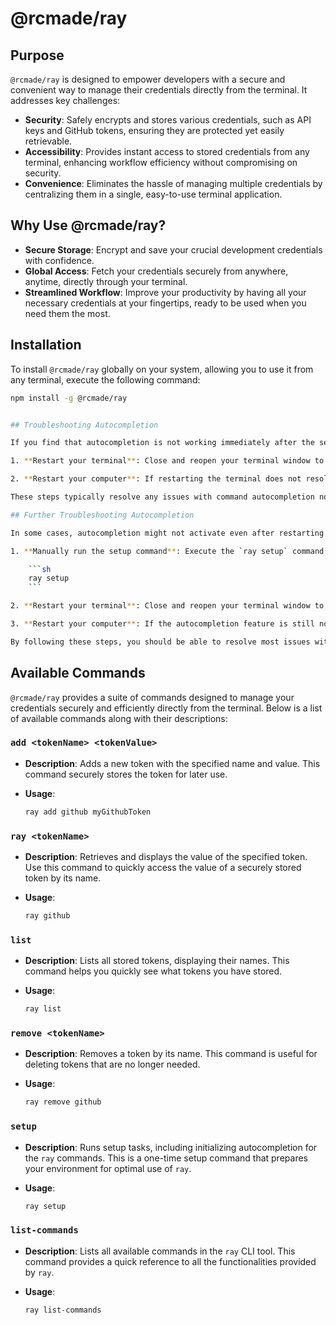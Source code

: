 # @rcmade/ray

## Purpose

`@rcmade/ray` is designed to empower developers with a secure and convenient way to manage their credentials directly from the terminal. It addresses key challenges:

- **Security**: Safely encrypts and stores various credentials, such as API keys and GitHub tokens, ensuring they are protected yet easily retrievable.
- **Accessibility**: Provides instant access to stored credentials from any terminal, enhancing workflow efficiency without compromising on security.
- **Convenience**: Eliminates the hassle of managing multiple credentials by centralizing them in a single, easy-to-use terminal application.

## Why Use @rcmade/ray?

- **Secure Storage**: Encrypt and save your crucial development credentials with confidence.
- **Global Access**: Fetch your credentials securely from anywhere, anytime, directly through your terminal.
- **Streamlined Workflow**: Improve your productivity by having all your necessary credentials at your fingertips, ready to be used when you need them the most.

## Installation

To install `@rcmade/ray` globally on your system, allowing you to use it from any terminal, execute the following command:

```sh
npm install -g @rcmade/ray


## Troubleshooting Autocompletion

If you find that autocompletion is not working immediately after the setup, try the following steps:

1. **Restart your terminal**: Close and reopen your terminal window to refresh the session and apply the changes.

2. **Restart your computer**: If restarting the terminal does not resolve the issue, a full restart of your computer can help ensure that all paths and configurations are correctly reloaded.

These steps typically resolve any issues with command autocompletion not functioning after installation.

## Further Troubleshooting Autocompletion

In some cases, autocompletion might not activate even after restarting your terminal or computer. If you encounter this issue, follow these steps:

1. **Manually run the setup command**: Execute the `ray setup` command in your terminal. This command manually runs the setup file to configure autocompletion.

    ```sh
    ray setup
    ```

2. **Restart your terminal**: Close and reopen your terminal window to ensure that the new autocompletion settings are applied.

3. **Restart your computer**: If the autocompletion feature is still not working, try restarting your computer. This ensures that all shell instances are refreshed with the updated configurations.

By following these steps, you should be able to resolve most issues with autocompletion not working as expected. If problems persist, please consult the `ray` documentation or reach out for support.
```

## Available Commands

`@rcmade/ray` provides a suite of commands designed to manage your credentials securely and efficiently directly from the terminal. Below is a list of available commands along with their descriptions:

### `add <tokenName> <tokenValue>`

- **Description**: Adds a new token with the specified name and value. This command securely stores the token for later use.
- **Usage**:

    ```sh
    ray add github myGithubToken
    ```

### `ray <tokenName>`

- **Description**: Retrieves and displays the value of the specified token. Use this command to quickly access the value of a securely stored token by its name.
- **Usage**:

    ```sh
    ray github
    ```

### `list`

- **Description**: Lists all stored tokens, displaying their names. This command helps you quickly see what tokens you have stored.
- **Usage**:

    ```sh
    ray list
    ```

### `remove <tokenName>`

- **Description**: Removes a token by its name. This command is useful for deleting tokens that are no longer needed.
- **Usage**:

    ```sh
    ray remove github
    ```

### `setup`

- **Description**: Runs setup tasks, including initializing autocompletion for the `ray` commands. This is a one-time setup command that prepares your environment for optimal use of `ray`.
- **Usage**:

    ```sh
    ray setup
    ```

### `list-commands`

- **Description**: Lists all available commands in the `ray` CLI tool. This command provides a quick reference to all the functionalities provided by `ray`.
- **Usage**:

    ```sh
    ray list-commands
    ```
